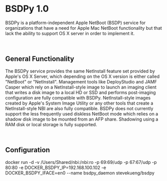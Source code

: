 BSDPy 1.0
=========

BSDPy is a platform-independent Apple NetBoot (BSDP) service for organizations
that have a need for Apple Mac NetBoot functionality but that lack the ability
to support OS X server in order to implement it.

 

General Functionality
---------------------

The BSDPy service provides the same NetInstall feature set provided by Apple's
OS X Server, which depending on the OS X version is either called "NetBoot" or
"NetInstall". Management tools like DeployStudio and JAMF Casper which rely on a
NetInstall-style image to launch an imaging client that writes a disk image to a
local HD or SSD and performs post-imaging configuration are fully compatible
with BSDPy. NetInstall-style images created by Apple's System Image Utility or
any other tools that create a NetInstall-style NBI are also fully compatible.
BSDPy does not currently support the less frequently used diskless NetBoot mode
which relies on a shadow disk image to be mounted from an AFP share. Shadowing
using a RAM disk or local storage is fully supported.

 

Configuration
-------------

docker run -d -v /Users/Shared/nbi:/nbi:ro -p 69:69/udp -p 67:67/udp -p 80:80 -e DOCKER_BSDPY_IP=192.168.100.102 -e DOCKER_BSDPY_IFACE=en0 --name bsdpy_daemon stevekueng/bsdpy
